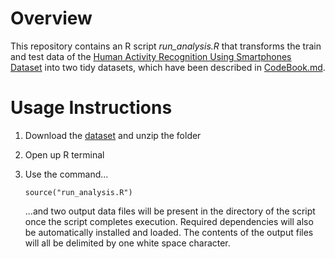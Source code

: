 # Overview 

This repository contains an R script <em>run_analysis.R</em> that transforms the train and test data of the [Human Activity Recognition Using Smartphones Dataset](http://archive.ics.uci.edu/ml/datasets/Human+Activity+Recognition+Using+Smartphones) into two tidy datasets, which have been described in [CodeBook.md](CodeBook).

# Usage Instructions

1. Download the [dataset](https://d396qusza40orc.cloudfront.net/getdata%2Fprojectfiles%2FUCI%20HAR%20Dataset.zip) and unzip the folder
2. Open up R terminal
3. Use the command...

    ```{r}
    source("run_analysis.R")
    ```

    ...and two output data files will be present in the directory of the script once the script completes execution. Required dependencies will also be automatically installed and loaded. The contents of the output files will all be delimited by one white space character.
